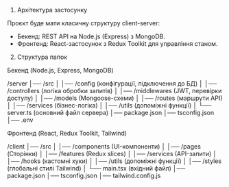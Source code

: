 1. Архітектура застосунку

Проєкт буде мати класичну структуру client-server:

* Бекенд: REST API на Node.js (Express) з MongoDB.
* Фронтенд: React-застосунок з Redux Toolkit для управління станом.

2. Структура папок

Бекенд (Node.js, Express, MongoDB)

/server
│── /src
│   │── /config (конфігурації, підключення до БД)
│   │── /controllers (логіка обробки запитів)
│   │── /middlewares (JWT, перевірки доступу)
│   │── /models (Mongoose-схеми)
│   │── /routes (маршрути API)
│   │── /services (бізнес-логіка)
│   │── /utils (допоміжні функції)
│   └── server.ts (основний файл сервера)
│── package.json
│── tsconfig.json
│── .env


Фронтенд (React, Redux Toolkit, Tailwind)

/client
│── /src
│   │── /components (UI-компоненти)
│   │── /pages (Сторінки)
│   │── /features (Redux slices)
│   │── /services (API-запити)
│   │── /hooks (кастомні хуки)
│   │── /utils (допоміжні функції)
│   │── /styles (глобальні стилі Tailwind)
│   └── main.tsx (вхідний файл)
│── package.json
│── tsconfig.json
│── tailwind.config.js